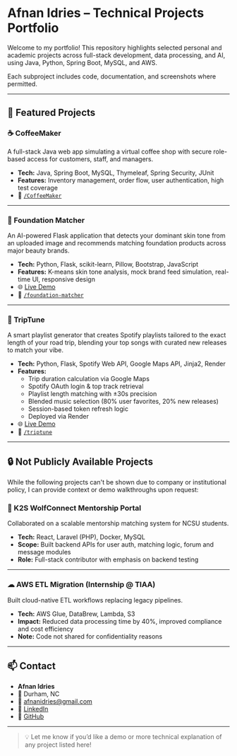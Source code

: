 # Afnan Idries – Technical Projects Portfolio

Welcome to my portfolio! This repository highlights selected personal and academic projects across full-stack development, data processing, and AI, using Java, Python, Spring Boot, MySQL, and AWS.

Each subproject includes code, documentation, and screenshots where permitted.

---

## 📂 Featured Projects

### ☕ CoffeeMaker  
A full-stack Java web app simulating a virtual coffee shop with secure role-based access for customers, staff, and managers.

- **Tech:** Java, Spring Boot, MySQL, Thymeleaf, Spring Security, JUnit  
- **Features:** Inventory management, order flow, user authentication, high test coverage  
- 📁 [`/CoffeeMaker`](./CoffeeMaker)

---

### 🎨 Foundation Matcher  
An AI-powered Flask application that detects your dominant skin tone from an uploaded image and recommends matching foundation products across major beauty brands.

- **Tech:** Python, Flask, scikit-learn, Pillow, Bootstrap, JavaScript  
- **Features:** K-means skin tone analysis, mock brand feed simulation, real-time UI, responsive design  
- 🌐 [Live Demo](https://foundation-matcher.onrender.com/)  
- 📁 [`/foundation-matcher`](./foundation-matcher)

---

### 🎵 TripTune  
A smart playlist generator that creates Spotify playlists tailored to the exact length of your road trip, blending your top songs with curated new releases to match your vibe.

- **Tech:** Python, Flask, Spotify Web API, Google Maps API, Jinja2, Render  
- **Features:**  
  - Trip duration calculation via Google Maps  
  - Spotify OAuth login & top track retrieval  
  - Playlist length matching with ±30s precision  
  - Blended music selection (80% user favorites, 20% new releases)  
  - Session-based token refresh logic  
  - Deployed via Render  
- 🌐 [Live Demo](https://triptune.onrender.com/)  
- 📁 [`/triptune`](./triptune)

---

## 🔒 Not Publicly Available Projects

While the following projects can't be shown due to company or institutional policy, I can provide context or demo walkthroughs upon request:

### 🐺 K2S WolfConnect Mentorship Portal  
Collaborated on a scalable mentorship matching system for NCSU students.

- **Tech:** React, Laravel (PHP), Docker, MySQL  
- **Scope:** Built backend APIs for user auth, matching logic, forum and message modules  
- **Role:** Full-stack contributor with emphasis on backend testing

---

### ☁ AWS ETL Migration (Internship @ TIAA)  
Built cloud-native ETL workflows replacing legacy pipelines.

- **Tech:** AWS Glue, DataBrew, Lambda, S3  
- **Impact:** Reduced data processing time by 40%, improved compliance and cost efficiency  
- **Note:** Code not shared for confidentiality reasons

---

## 📫 Contact

- **Afnan Idries**  
- 📍 Durham, NC  
- 📧 afnanidries@gmail.com  
- 🔗 [LinkedIn](https://linkedin.com/in/afnanidries)  
- 🔗 [GitHub](https://github.com/afnanidries)

---

> 💡 Let me know if you’d like a demo or more technical explanation of any project listed here!
